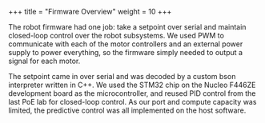 +++
title = "Firmware Overview"
weight = 10
+++

The robot firmware had one job: take a setpoint over serial and maintain closed-loop control over the robot subsystems. We used PWM to communicate with each of the motor controllers and an external power supply to power everything, so the firmware simply needed to output a signal for each motor. 

The setpoint came in over serial and was decoded by a custom bson interpreter written in C++. We used the STM32 chip on the Nucleo F446ZE development board as the microcontroller, and reused PID control from the last PoE lab for closed-loop control. As our port and compute capacity was limited, the predictive control was all implemented on the host software.